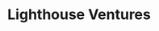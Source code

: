 ---
layout: firm_page
title: "Lighthouse Ventures"
id: "lhv.vc"
permalink: "/lighthouseventureslhv.vc/"
website: "https://lhv.vc"
offices: "Prague (Czech Republic)"
investment_stages: "Pre-Seed, Seed"
portfolio_companies: ""
portfolio_link: "https://lhv.vc/portfolio/"
investment_markets: "B2B Software, Fintech, AI"
founded_year: "2019"
description: "Lighthouse Ventures is an early-stage venture capital firm focused on technology projects with a global vision. They nurture inspiring ideas, providing financial and professional support with an international team and a strong business network in the CEE region and beyond. They invest in European-based startups."
linkedin: "https://www.linkedin.com/company/lighthouse-ventures-prague"
twitter: ""
instagram: ""
team_page: "https://lhv.vc/team/"
investor_type: "Venture Capital"
crunchbase: "https://www.crunchbase.com/organization/lighthouse-ventures-6458"
pitchbook: "https://pitchbook.com/profiles/investor/431258-23"

# SEO Optimization
meta_title: "Lighthouse Ventures - VC Firm - projectstartups.com"
meta_description: "Lighthouse Ventures, Lighthouse Ventures is an early-stage venture capital firm focused on technology projects with a global vision. They nurture inspiring ideas, providin..."
meta_keywords: "Lighthouse Ventures, B2B Software, Fintech, AI, VC firm, venture capital, startup investor, projectstartups.com"
canonical_url: "https://vc.projectstartups.com/lighthouseventureslhv.vc/"
---